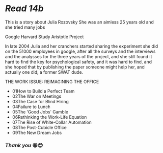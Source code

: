 # ***Read 14b***

This is a story about Julia Rozovsky
She was an aimless 25 years old and she tried many jobs 

Google
Harvard Study
Aristotle Project

In late 2004 Julia and her cranchers started sharing the experiment she did on the 51000 employees in google, after all the surveys and the interviews and the analysses for the three years of the project, and she still found it hard to find the key for psychological safety, and it was hard to find, and she hoped that by publishing the paper someone might help her, and actually one did, a former SWAT dude.

THE WORK ISSUE: REIMAGINING THE OFFICE
* 01How to Build a Perfect Team
* 02The War on Meetings
* 03The Case for Blind Hiring
* 04Failure to Lunch
* 05The 'Good Jobs' Gamble
* 06Rethinking the Work-Life Equation
* 07The Rise of White-Collar Automation
* 08The Post-Cubicle Office
* 09The New Dream Jobs

### ***Thank you*** 😁😊
